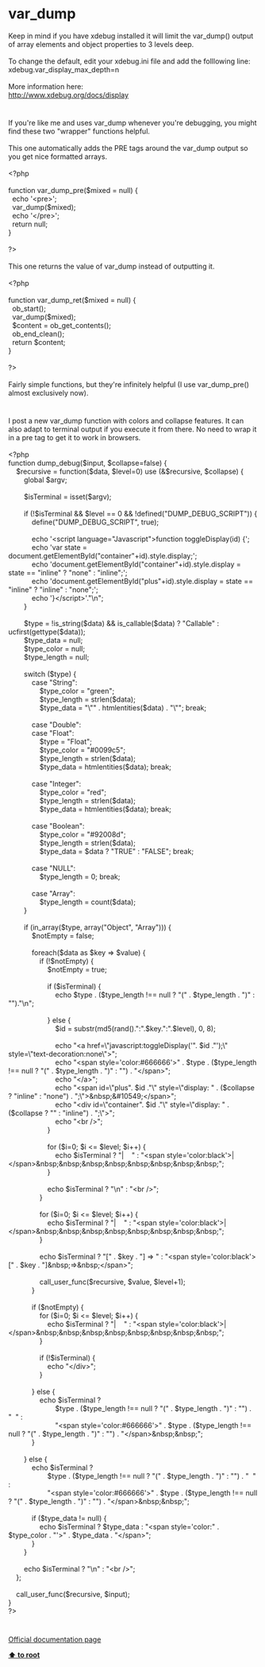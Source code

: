 # var_dump




<div class="phpcode"><span class="html">
Keep in mind if you have xdebug installed it will limit the var_dump() output of array elements and object properties to 3 levels deep.<br><br>To change the default, edit your xdebug.ini file and add the folllowing line:<br>xdebug.var_display_max_depth=n<br><br>More information here:<br><a href="http://www.xdebug.org/docs/display" rel="nofollow" target="_blank">http://www.xdebug.org/docs/display</a></span>
</div>
  

#


<div class="phpcode"><span class="html">
If you&apos;re like me and uses var_dump whenever you&apos;re debugging, you might find these two &quot;wrapper&quot; functions helpful.<br><br>This one automatically adds the PRE tags around the var_dump output so you get nice formatted arrays.<br><br><span class="default">&lt;?php<br><br></span><span class="keyword">function </span><span class="default">var_dump_pre</span><span class="keyword">(</span><span class="default">$mixed </span><span class="keyword">= </span><span class="default">null</span><span class="keyword">) {<br>&#xA0; echo </span><span class="string">&apos;&lt;pre&gt;&apos;</span><span class="keyword">;<br>&#xA0; </span><span class="default">var_dump</span><span class="keyword">(</span><span class="default">$mixed</span><span class="keyword">);<br>&#xA0; echo </span><span class="string">&apos;&lt;/pre&gt;&apos;</span><span class="keyword">;<br>&#xA0; return </span><span class="default">null</span><span class="keyword">;<br>}<br><br></span><span class="default">?&gt;<br></span><br>This one returns the value of var_dump instead of outputting it.<br><br><span class="default">&lt;?php<br><br></span><span class="keyword">function </span><span class="default">var_dump_ret</span><span class="keyword">(</span><span class="default">$mixed </span><span class="keyword">= </span><span class="default">null</span><span class="keyword">) {<br>&#xA0; </span><span class="default">ob_start</span><span class="keyword">();<br>&#xA0; </span><span class="default">var_dump</span><span class="keyword">(</span><span class="default">$mixed</span><span class="keyword">);<br>&#xA0; </span><span class="default">$content </span><span class="keyword">= </span><span class="default">ob_get_contents</span><span class="keyword">();<br>&#xA0; </span><span class="default">ob_end_clean</span><span class="keyword">();<br>&#xA0; return </span><span class="default">$content</span><span class="keyword">;<br>}<br><br></span><span class="default">?&gt;<br></span><br>Fairly simple functions, but they&apos;re infinitely helpful (I use var_dump_pre() almost exclusively now).</span>
</div>
  

#


<div class="phpcode"><span class="html">
I post a new var_dump function with colors and collapse features. It can also adapt to terminal output if you execute it from there. No need to wrap it in a pre tag to get it to work in browsers. <br><br><span class="default">&lt;?php<br></span><span class="keyword">function </span><span class="default">dump_debug</span><span class="keyword">(</span><span class="default">$input</span><span class="keyword">, </span><span class="default">$collapse</span><span class="keyword">=</span><span class="default">false</span><span class="keyword">) {<br>&#xA0; &#xA0; </span><span class="default">$recursive </span><span class="keyword">= function(</span><span class="default">$data</span><span class="keyword">, </span><span class="default">$level</span><span class="keyword">=</span><span class="default">0</span><span class="keyword">) use (&amp;</span><span class="default">$recursive</span><span class="keyword">, </span><span class="default">$collapse</span><span class="keyword">) {<br>&#xA0; &#xA0; &#xA0; &#xA0; global </span><span class="default">$argv</span><span class="keyword">;<br><br>&#xA0; &#xA0; &#xA0; &#xA0; </span><span class="default">$isTerminal </span><span class="keyword">= isset(</span><span class="default">$argv</span><span class="keyword">);<br><br>&#xA0; &#xA0; &#xA0; &#xA0; if (!</span><span class="default">$isTerminal </span><span class="keyword">&amp;&amp; </span><span class="default">$level </span><span class="keyword">== </span><span class="default">0 </span><span class="keyword">&amp;&amp; !</span><span class="default">defined</span><span class="keyword">(</span><span class="string">&quot;DUMP_DEBUG_SCRIPT&quot;</span><span class="keyword">)) {<br>&#xA0; &#xA0; &#xA0; &#xA0; &#xA0; &#xA0; </span><span class="default">define</span><span class="keyword">(</span><span class="string">&quot;DUMP_DEBUG_SCRIPT&quot;</span><span class="keyword">, </span><span class="default">true</span><span class="keyword">);<br><br>&#xA0; &#xA0; &#xA0; &#xA0; &#xA0; &#xA0; echo </span><span class="string">&apos;&lt;script language=&quot;Javascript&quot;&gt;function toggleDisplay(id) {&apos;</span><span class="keyword">;<br>&#xA0; &#xA0; &#xA0; &#xA0; &#xA0; &#xA0; echo </span><span class="string">&apos;var state = document.getElementById(&quot;container&quot;+id).style.display;&apos;</span><span class="keyword">;<br>&#xA0; &#xA0; &#xA0; &#xA0; &#xA0; &#xA0; echo </span><span class="string">&apos;document.getElementById(&quot;container&quot;+id).style.display = state == &quot;inline&quot; ? &quot;none&quot; : &quot;inline&quot;;&apos;</span><span class="keyword">;<br>&#xA0; &#xA0; &#xA0; &#xA0; &#xA0; &#xA0; echo </span><span class="string">&apos;document.getElementById(&quot;plus&quot;+id).style.display = state == &quot;inline&quot; ? &quot;inline&quot; : &quot;none&quot;;&apos;</span><span class="keyword">;<br>&#xA0; &#xA0; &#xA0; &#xA0; &#xA0; &#xA0; echo </span><span class="string">&apos;}&lt;/script&gt;&apos;</span><span class="keyword">.</span><span class="string">&quot;\n&quot;</span><span class="keyword">;<br>&#xA0; &#xA0; &#xA0; &#xA0; }<br><br>&#xA0; &#xA0; &#xA0; &#xA0; </span><span class="default">$type </span><span class="keyword">= !</span><span class="default">is_string</span><span class="keyword">(</span><span class="default">$data</span><span class="keyword">) &amp;&amp; </span><span class="default">is_callable</span><span class="keyword">(</span><span class="default">$data</span><span class="keyword">) ? </span><span class="string">&quot;Callable&quot; </span><span class="keyword">: </span><span class="default">ucfirst</span><span class="keyword">(</span><span class="default">gettype</span><span class="keyword">(</span><span class="default">$data</span><span class="keyword">));<br>&#xA0; &#xA0; &#xA0; &#xA0; </span><span class="default">$type_data </span><span class="keyword">= </span><span class="default">null</span><span class="keyword">;<br>&#xA0; &#xA0; &#xA0; &#xA0; </span><span class="default">$type_color </span><span class="keyword">= </span><span class="default">null</span><span class="keyword">;<br>&#xA0; &#xA0; &#xA0; &#xA0; </span><span class="default">$type_length </span><span class="keyword">= </span><span class="default">null</span><span class="keyword">;<br><br>&#xA0; &#xA0; &#xA0; &#xA0; switch (</span><span class="default">$type</span><span class="keyword">) {<br>&#xA0; &#xA0; &#xA0; &#xA0; &#xA0; &#xA0; case </span><span class="string">&quot;String&quot;</span><span class="keyword">: <br>&#xA0; &#xA0; &#xA0; &#xA0; &#xA0; &#xA0; &#xA0; &#xA0; </span><span class="default">$type_color </span><span class="keyword">= </span><span class="string">&quot;green&quot;</span><span class="keyword">;<br>&#xA0; &#xA0; &#xA0; &#xA0; &#xA0; &#xA0; &#xA0; &#xA0; </span><span class="default">$type_length </span><span class="keyword">= </span><span class="default">strlen</span><span class="keyword">(</span><span class="default">$data</span><span class="keyword">);<br>&#xA0; &#xA0; &#xA0; &#xA0; &#xA0; &#xA0; &#xA0; &#xA0; </span><span class="default">$type_data </span><span class="keyword">= </span><span class="string">&quot;\&quot;&quot; </span><span class="keyword">. </span><span class="default">htmlentities</span><span class="keyword">(</span><span class="default">$data</span><span class="keyword">) . </span><span class="string">&quot;\&quot;&quot;</span><span class="keyword">; break;<br><br>&#xA0; &#xA0; &#xA0; &#xA0; &#xA0; &#xA0; case </span><span class="string">&quot;Double&quot;</span><span class="keyword">: <br>&#xA0; &#xA0; &#xA0; &#xA0; &#xA0; &#xA0; case </span><span class="string">&quot;Float&quot;</span><span class="keyword">: <br>&#xA0; &#xA0; &#xA0; &#xA0; &#xA0; &#xA0; &#xA0; &#xA0; </span><span class="default">$type </span><span class="keyword">= </span><span class="string">&quot;Float&quot;</span><span class="keyword">;<br>&#xA0; &#xA0; &#xA0; &#xA0; &#xA0; &#xA0; &#xA0; &#xA0; </span><span class="default">$type_color </span><span class="keyword">= </span><span class="string">&quot;#0099c5&quot;</span><span class="keyword">;<br>&#xA0; &#xA0; &#xA0; &#xA0; &#xA0; &#xA0; &#xA0; &#xA0; </span><span class="default">$type_length </span><span class="keyword">= </span><span class="default">strlen</span><span class="keyword">(</span><span class="default">$data</span><span class="keyword">);<br>&#xA0; &#xA0; &#xA0; &#xA0; &#xA0; &#xA0; &#xA0; &#xA0; </span><span class="default">$type_data </span><span class="keyword">= </span><span class="default">htmlentities</span><span class="keyword">(</span><span class="default">$data</span><span class="keyword">); break;<br><br>&#xA0; &#xA0; &#xA0; &#xA0; &#xA0; &#xA0; case </span><span class="string">&quot;Integer&quot;</span><span class="keyword">: <br>&#xA0; &#xA0; &#xA0; &#xA0; &#xA0; &#xA0; &#xA0; &#xA0; </span><span class="default">$type_color </span><span class="keyword">= </span><span class="string">&quot;red&quot;</span><span class="keyword">;<br>&#xA0; &#xA0; &#xA0; &#xA0; &#xA0; &#xA0; &#xA0; &#xA0; </span><span class="default">$type_length </span><span class="keyword">= </span><span class="default">strlen</span><span class="keyword">(</span><span class="default">$data</span><span class="keyword">);<br>&#xA0; &#xA0; &#xA0; &#xA0; &#xA0; &#xA0; &#xA0; &#xA0; </span><span class="default">$type_data </span><span class="keyword">= </span><span class="default">htmlentities</span><span class="keyword">(</span><span class="default">$data</span><span class="keyword">); break;<br><br>&#xA0; &#xA0; &#xA0; &#xA0; &#xA0; &#xA0; case </span><span class="string">&quot;Boolean&quot;</span><span class="keyword">: <br>&#xA0; &#xA0; &#xA0; &#xA0; &#xA0; &#xA0; &#xA0; &#xA0; </span><span class="default">$type_color </span><span class="keyword">= </span><span class="string">&quot;#92008d&quot;</span><span class="keyword">;<br>&#xA0; &#xA0; &#xA0; &#xA0; &#xA0; &#xA0; &#xA0; &#xA0; </span><span class="default">$type_length </span><span class="keyword">= </span><span class="default">strlen</span><span class="keyword">(</span><span class="default">$data</span><span class="keyword">);<br>&#xA0; &#xA0; &#xA0; &#xA0; &#xA0; &#xA0; &#xA0; &#xA0; </span><span class="default">$type_data </span><span class="keyword">= </span><span class="default">$data </span><span class="keyword">? </span><span class="string">&quot;TRUE&quot; </span><span class="keyword">: </span><span class="string">&quot;FALSE&quot;</span><span class="keyword">; break;<br><br>&#xA0; &#xA0; &#xA0; &#xA0; &#xA0; &#xA0; case </span><span class="string">&quot;NULL&quot;</span><span class="keyword">: <br>&#xA0; &#xA0; &#xA0; &#xA0; &#xA0; &#xA0; &#xA0; &#xA0; </span><span class="default">$type_length </span><span class="keyword">= </span><span class="default">0</span><span class="keyword">; break;<br><br>&#xA0; &#xA0; &#xA0; &#xA0; &#xA0; &#xA0; case </span><span class="string">&quot;Array&quot;</span><span class="keyword">: <br>&#xA0; &#xA0; &#xA0; &#xA0; &#xA0; &#xA0; &#xA0; &#xA0; </span><span class="default">$type_length </span><span class="keyword">= </span><span class="default">count</span><span class="keyword">(</span><span class="default">$data</span><span class="keyword">);<br>&#xA0; &#xA0; &#xA0; &#xA0; }<br><br>&#xA0; &#xA0; &#xA0; &#xA0; if (</span><span class="default">in_array</span><span class="keyword">(</span><span class="default">$type</span><span class="keyword">, array(</span><span class="string">&quot;Object&quot;</span><span class="keyword">, </span><span class="string">&quot;Array&quot;</span><span class="keyword">))) {<br>&#xA0; &#xA0; &#xA0; &#xA0; &#xA0; &#xA0; </span><span class="default">$notEmpty </span><span class="keyword">= </span><span class="default">false</span><span class="keyword">;<br><br>&#xA0; &#xA0; &#xA0; &#xA0; &#xA0; &#xA0; foreach(</span><span class="default">$data </span><span class="keyword">as </span><span class="default">$key </span><span class="keyword">=&gt; </span><span class="default">$value</span><span class="keyword">) {<br>&#xA0; &#xA0; &#xA0; &#xA0; &#xA0; &#xA0; &#xA0; &#xA0; if (!</span><span class="default">$notEmpty</span><span class="keyword">) {<br>&#xA0; &#xA0; &#xA0; &#xA0; &#xA0; &#xA0; &#xA0; &#xA0; &#xA0; &#xA0; </span><span class="default">$notEmpty </span><span class="keyword">= </span><span class="default">true</span><span class="keyword">;<br><br>&#xA0; &#xA0; &#xA0; &#xA0; &#xA0; &#xA0; &#xA0; &#xA0; &#xA0; &#xA0; if (</span><span class="default">$isTerminal</span><span class="keyword">) {<br>&#xA0; &#xA0; &#xA0; &#xA0; &#xA0; &#xA0; &#xA0; &#xA0; &#xA0; &#xA0; &#xA0; &#xA0; echo </span><span class="default">$type </span><span class="keyword">. (</span><span class="default">$type_length </span><span class="keyword">!== </span><span class="default">null </span><span class="keyword">? </span><span class="string">&quot;(&quot; </span><span class="keyword">. </span><span class="default">$type_length </span><span class="keyword">. </span><span class="string">&quot;)&quot; </span><span class="keyword">: </span><span class="string">&quot;&quot;</span><span class="keyword">).</span><span class="string">&quot;\n&quot;</span><span class="keyword">;<br><br>&#xA0; &#xA0; &#xA0; &#xA0; &#xA0; &#xA0; &#xA0; &#xA0; &#xA0; &#xA0; } else {<br>&#xA0; &#xA0; &#xA0; &#xA0; &#xA0; &#xA0; &#xA0; &#xA0; &#xA0; &#xA0; &#xA0; &#xA0; </span><span class="default">$id </span><span class="keyword">= </span><span class="default">substr</span><span class="keyword">(</span><span class="default">md5</span><span class="keyword">(</span><span class="default">rand</span><span class="keyword">().</span><span class="string">&quot;:&quot;</span><span class="keyword">.</span><span class="default">$key</span><span class="keyword">.</span><span class="string">&quot;:&quot;</span><span class="keyword">.</span><span class="default">$level</span><span class="keyword">), </span><span class="default">0</span><span class="keyword">, </span><span class="default">8</span><span class="keyword">);<br><br>&#xA0; &#xA0; &#xA0; &#xA0; &#xA0; &#xA0; &#xA0; &#xA0; &#xA0; &#xA0; &#xA0; &#xA0; echo </span><span class="string">&quot;&lt;a href=\&quot;javascript:toggleDisplay(&apos;&quot;</span><span class="keyword">. </span><span class="default">$id </span><span class="keyword">.</span><span class="string">&quot;&apos;);\&quot; style=\&quot;text-decoration:none\&quot;&gt;&quot;</span><span class="keyword">;<br>&#xA0; &#xA0; &#xA0; &#xA0; &#xA0; &#xA0; &#xA0; &#xA0; &#xA0; &#xA0; &#xA0; &#xA0; echo </span><span class="string">&quot;&lt;span style=&apos;color:#666666&apos;&gt;&quot; </span><span class="keyword">. </span><span class="default">$type </span><span class="keyword">. (</span><span class="default">$type_length </span><span class="keyword">!== </span><span class="default">null </span><span class="keyword">? </span><span class="string">&quot;(&quot; </span><span class="keyword">. </span><span class="default">$type_length </span><span class="keyword">. </span><span class="string">&quot;)&quot; </span><span class="keyword">: </span><span class="string">&quot;&quot;</span><span class="keyword">) . </span><span class="string">&quot;&lt;/span&gt;&quot;</span><span class="keyword">;<br>&#xA0; &#xA0; &#xA0; &#xA0; &#xA0; &#xA0; &#xA0; &#xA0; &#xA0; &#xA0; &#xA0; &#xA0; echo </span><span class="string">&quot;&lt;/a&gt;&quot;</span><span class="keyword">;<br>&#xA0; &#xA0; &#xA0; &#xA0; &#xA0; &#xA0; &#xA0; &#xA0; &#xA0; &#xA0; &#xA0; &#xA0; echo </span><span class="string">&quot;&lt;span id=\&quot;plus&quot;</span><span class="keyword">. </span><span class="default">$id </span><span class="keyword">.</span><span class="string">&quot;\&quot; style=\&quot;display: &quot; </span><span class="keyword">. (</span><span class="default">$collapse </span><span class="keyword">? </span><span class="string">&quot;inline&quot; </span><span class="keyword">: </span><span class="string">&quot;none&quot;</span><span class="keyword">) . </span><span class="string">&quot;;\&quot;&gt;&amp;nbsp;&amp;#10549;&lt;/span&gt;&quot;</span><span class="keyword">;<br>&#xA0; &#xA0; &#xA0; &#xA0; &#xA0; &#xA0; &#xA0; &#xA0; &#xA0; &#xA0; &#xA0; &#xA0; echo </span><span class="string">&quot;&lt;div id=\&quot;container&quot;</span><span class="keyword">. </span><span class="default">$id </span><span class="keyword">.</span><span class="string">&quot;\&quot; style=\&quot;display: &quot; </span><span class="keyword">. (</span><span class="default">$collapse </span><span class="keyword">? </span><span class="string">&quot;&quot; </span><span class="keyword">: </span><span class="string">&quot;inline&quot;</span><span class="keyword">) . </span><span class="string">&quot;;\&quot;&gt;&quot;</span><span class="keyword">;<br>&#xA0; &#xA0; &#xA0; &#xA0; &#xA0; &#xA0; &#xA0; &#xA0; &#xA0; &#xA0; &#xA0; &#xA0; echo </span><span class="string">&quot;&lt;br /&gt;&quot;</span><span class="keyword">;<br>&#xA0; &#xA0; &#xA0; &#xA0; &#xA0; &#xA0; &#xA0; &#xA0; &#xA0; &#xA0; }<br><br>&#xA0; &#xA0; &#xA0; &#xA0; &#xA0; &#xA0; &#xA0; &#xA0; &#xA0; &#xA0; for (</span><span class="default">$i</span><span class="keyword">=</span><span class="default">0</span><span class="keyword">; </span><span class="default">$i </span><span class="keyword">&lt;= </span><span class="default">$level</span><span class="keyword">; </span><span class="default">$i</span><span class="keyword">++) {<br>&#xA0; &#xA0; &#xA0; &#xA0; &#xA0; &#xA0; &#xA0; &#xA0; &#xA0; &#xA0; &#xA0; &#xA0; echo </span><span class="default">$isTerminal </span><span class="keyword">? </span><span class="string">&quot;|&#xA0; &#xA0; &quot; </span><span class="keyword">: </span><span class="string">&quot;&lt;span style=&apos;color:black&apos;&gt;|&lt;/span&gt;&amp;nbsp;&amp;nbsp;&amp;nbsp;&amp;nbsp;&amp;nbsp;&amp;nbsp;&amp;nbsp;&amp;nbsp;&quot;</span><span class="keyword">;<br>&#xA0; &#xA0; &#xA0; &#xA0; &#xA0; &#xA0; &#xA0; &#xA0; &#xA0; &#xA0; }<br><br>&#xA0; &#xA0; &#xA0; &#xA0; &#xA0; &#xA0; &#xA0; &#xA0; &#xA0; &#xA0; echo </span><span class="default">$isTerminal </span><span class="keyword">? </span><span class="string">&quot;\n&quot; </span><span class="keyword">: </span><span class="string">&quot;&lt;br /&gt;&quot;</span><span class="keyword">;<br>&#xA0; &#xA0; &#xA0; &#xA0; &#xA0; &#xA0; &#xA0; &#xA0; }<br><br>&#xA0; &#xA0; &#xA0; &#xA0; &#xA0; &#xA0; &#xA0; &#xA0; for (</span><span class="default">$i</span><span class="keyword">=</span><span class="default">0</span><span class="keyword">; </span><span class="default">$i </span><span class="keyword">&lt;= </span><span class="default">$level</span><span class="keyword">; </span><span class="default">$i</span><span class="keyword">++) {<br>&#xA0; &#xA0; &#xA0; &#xA0; &#xA0; &#xA0; &#xA0; &#xA0; &#xA0; &#xA0; echo </span><span class="default">$isTerminal </span><span class="keyword">? </span><span class="string">&quot;|&#xA0; &#xA0; &quot; </span><span class="keyword">: </span><span class="string">&quot;&lt;span style=&apos;color:black&apos;&gt;|&lt;/span&gt;&amp;nbsp;&amp;nbsp;&amp;nbsp;&amp;nbsp;&amp;nbsp;&amp;nbsp;&amp;nbsp;&amp;nbsp;&quot;</span><span class="keyword">;<br>&#xA0; &#xA0; &#xA0; &#xA0; &#xA0; &#xA0; &#xA0; &#xA0; }<br><br>&#xA0; &#xA0; &#xA0; &#xA0; &#xA0; &#xA0; &#xA0; &#xA0; echo </span><span class="default">$isTerminal </span><span class="keyword">? </span><span class="string">&quot;[&quot; </span><span class="keyword">. </span><span class="default">$key </span><span class="keyword">. </span><span class="string">&quot;] =&gt; &quot; </span><span class="keyword">: </span><span class="string">&quot;&lt;span style=&apos;color:black&apos;&gt;[&quot; </span><span class="keyword">. </span><span class="default">$key </span><span class="keyword">. </span><span class="string">&quot;]&amp;nbsp;=&gt;&amp;nbsp;&lt;/span&gt;&quot;</span><span class="keyword">;<br><br>&#xA0; &#xA0; &#xA0; &#xA0; &#xA0; &#xA0; &#xA0; &#xA0; </span><span class="default">call_user_func</span><span class="keyword">(</span><span class="default">$recursive</span><span class="keyword">, </span><span class="default">$value</span><span class="keyword">, </span><span class="default">$level</span><span class="keyword">+</span><span class="default">1</span><span class="keyword">);<br>&#xA0; &#xA0; &#xA0; &#xA0; &#xA0; &#xA0; }<br><br>&#xA0; &#xA0; &#xA0; &#xA0; &#xA0; &#xA0; if (</span><span class="default">$notEmpty</span><span class="keyword">) {<br>&#xA0; &#xA0; &#xA0; &#xA0; &#xA0; &#xA0; &#xA0; &#xA0; for (</span><span class="default">$i</span><span class="keyword">=</span><span class="default">0</span><span class="keyword">; </span><span class="default">$i </span><span class="keyword">&lt;= </span><span class="default">$level</span><span class="keyword">; </span><span class="default">$i</span><span class="keyword">++) {<br>&#xA0; &#xA0; &#xA0; &#xA0; &#xA0; &#xA0; &#xA0; &#xA0; &#xA0; &#xA0; echo </span><span class="default">$isTerminal </span><span class="keyword">? </span><span class="string">&quot;|&#xA0; &#xA0; &quot; </span><span class="keyword">: </span><span class="string">&quot;&lt;span style=&apos;color:black&apos;&gt;|&lt;/span&gt;&amp;nbsp;&amp;nbsp;&amp;nbsp;&amp;nbsp;&amp;nbsp;&amp;nbsp;&amp;nbsp;&amp;nbsp;&quot;</span><span class="keyword">;<br>&#xA0; &#xA0; &#xA0; &#xA0; &#xA0; &#xA0; &#xA0; &#xA0; }<br><br>&#xA0; &#xA0; &#xA0; &#xA0; &#xA0; &#xA0; &#xA0; &#xA0; if (!</span><span class="default">$isTerminal</span><span class="keyword">) {<br>&#xA0; &#xA0; &#xA0; &#xA0; &#xA0; &#xA0; &#xA0; &#xA0; &#xA0; &#xA0; echo </span><span class="string">&quot;&lt;/div&gt;&quot;</span><span class="keyword">;<br>&#xA0; &#xA0; &#xA0; &#xA0; &#xA0; &#xA0; &#xA0; &#xA0; }<br><br>&#xA0; &#xA0; &#xA0; &#xA0; &#xA0; &#xA0; } else {<br>&#xA0; &#xA0; &#xA0; &#xA0; &#xA0; &#xA0; &#xA0; &#xA0; echo </span><span class="default">$isTerminal </span><span class="keyword">? <br>&#xA0; &#xA0; &#xA0; &#xA0; &#xA0; &#xA0; &#xA0; &#xA0; &#xA0; &#xA0; &#xA0; &#xA0; </span><span class="default">$type </span><span class="keyword">. (</span><span class="default">$type_length </span><span class="keyword">!== </span><span class="default">null </span><span class="keyword">? </span><span class="string">&quot;(&quot; </span><span class="keyword">. </span><span class="default">$type_length </span><span class="keyword">. </span><span class="string">&quot;)&quot; </span><span class="keyword">: </span><span class="string">&quot;&quot;</span><span class="keyword">) . </span><span class="string">&quot;&#xA0; &quot; </span><span class="keyword">: <br>&#xA0; &#xA0; &#xA0; &#xA0; &#xA0; &#xA0; &#xA0; &#xA0; &#xA0; &#xA0; &#xA0; &#xA0; </span><span class="string">&quot;&lt;span style=&apos;color:#666666&apos;&gt;&quot; </span><span class="keyword">. </span><span class="default">$type </span><span class="keyword">. (</span><span class="default">$type_length </span><span class="keyword">!== </span><span class="default">null </span><span class="keyword">? </span><span class="string">&quot;(&quot; </span><span class="keyword">. </span><span class="default">$type_length </span><span class="keyword">. </span><span class="string">&quot;)&quot; </span><span class="keyword">: </span><span class="string">&quot;&quot;</span><span class="keyword">) . </span><span class="string">&quot;&lt;/span&gt;&amp;nbsp;&amp;nbsp;&quot;</span><span class="keyword">;<br>&#xA0; &#xA0; &#xA0; &#xA0; &#xA0; &#xA0; }<br><br>&#xA0; &#xA0; &#xA0; &#xA0; } else {<br>&#xA0; &#xA0; &#xA0; &#xA0; &#xA0; &#xA0; echo </span><span class="default">$isTerminal </span><span class="keyword">? <br>&#xA0; &#xA0; &#xA0; &#xA0; &#xA0; &#xA0; &#xA0; &#xA0; &#xA0; &#xA0; </span><span class="default">$type </span><span class="keyword">. (</span><span class="default">$type_length </span><span class="keyword">!== </span><span class="default">null </span><span class="keyword">? </span><span class="string">&quot;(&quot; </span><span class="keyword">. </span><span class="default">$type_length </span><span class="keyword">. </span><span class="string">&quot;)&quot; </span><span class="keyword">: </span><span class="string">&quot;&quot;</span><span class="keyword">) . </span><span class="string">&quot;&#xA0; &quot; </span><span class="keyword">: <br>&#xA0; &#xA0; &#xA0; &#xA0; &#xA0; &#xA0; &#xA0; &#xA0; &#xA0; &#xA0; </span><span class="string">&quot;&lt;span style=&apos;color:#666666&apos;&gt;&quot; </span><span class="keyword">. </span><span class="default">$type </span><span class="keyword">. (</span><span class="default">$type_length </span><span class="keyword">!== </span><span class="default">null </span><span class="keyword">? </span><span class="string">&quot;(&quot; </span><span class="keyword">. </span><span class="default">$type_length </span><span class="keyword">. </span><span class="string">&quot;)&quot; </span><span class="keyword">: </span><span class="string">&quot;&quot;</span><span class="keyword">) . </span><span class="string">&quot;&lt;/span&gt;&amp;nbsp;&amp;nbsp;&quot;</span><span class="keyword">;<br><br>&#xA0; &#xA0; &#xA0; &#xA0; &#xA0; &#xA0; if (</span><span class="default">$type_data </span><span class="keyword">!= </span><span class="default">null</span><span class="keyword">) {<br>&#xA0; &#xA0; &#xA0; &#xA0; &#xA0; &#xA0; &#xA0; &#xA0; echo </span><span class="default">$isTerminal </span><span class="keyword">? </span><span class="default">$type_data </span><span class="keyword">: </span><span class="string">&quot;&lt;span style=&apos;color:&quot; </span><span class="keyword">. </span><span class="default">$type_color </span><span class="keyword">. </span><span class="string">&quot;&apos;&gt;&quot; </span><span class="keyword">. </span><span class="default">$type_data </span><span class="keyword">. </span><span class="string">&quot;&lt;/span&gt;&quot;</span><span class="keyword">;<br>&#xA0; &#xA0; &#xA0; &#xA0; &#xA0; &#xA0; }<br>&#xA0; &#xA0; &#xA0; &#xA0; }<br><br>&#xA0; &#xA0; &#xA0; &#xA0; echo </span><span class="default">$isTerminal </span><span class="keyword">? </span><span class="string">&quot;\n&quot; </span><span class="keyword">: </span><span class="string">&quot;&lt;br /&gt;&quot;</span><span class="keyword">;<br>&#xA0; &#xA0; };<br><br>&#xA0; &#xA0; </span><span class="default">call_user_func</span><span class="keyword">(</span><span class="default">$recursive</span><span class="keyword">, </span><span class="default">$input</span><span class="keyword">);<br>}<br></span><span class="default">?&gt;</span>
</span>
</div>
  

#

[Official documentation page](https://www.php.net/manual/en/function.var-dump.php)

**[⬆ to root](/)**